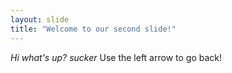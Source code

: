 ```yaml
---
layout: slide
title: "Welcome to our second slide!"
---
```

*Hi what's up? sucker*
Use the left arrow to go back!
